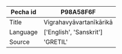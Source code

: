 |Pecha id | P98A58F6F
| --- | --- 
|Title | Vigrahavyāvartanīkārikā 
|Language | ['English', 'Sanskrit']
|Source | 'GRETIL'